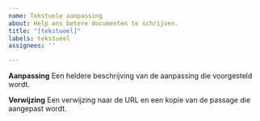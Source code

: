 ```yaml
---
name: Tekstuele aanpassing
about: Help ons betere documenten te schrijven.
title: "[tekstueel]"
labels: tekstueel
assignees: ''

---
```


**Aanpassing**
Een heldere beschrijving van de aanpassing die voorgesteld wordt.

**Verwijzing**
Een verwijzing naar de URL en een kopie van de passage die aangepast wordt.
